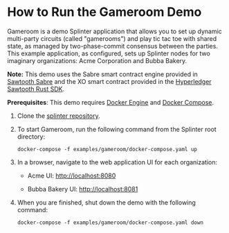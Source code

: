 # How to Run the Gameroom Demo

Gameroom is a demo Splinter application that allows you to set up dynamic
multi-party circuits (called "gamerooms") and play tic tac toe with shared
state, as managed by two-phase-commit consensus between the parties. This
example application, as configured,  sets up Splinter nodes for two imaginary
organizations: Acme Corporation and Bubba Bakery.

**Note:** This demo uses the Sabre smart contract engine provided in
[Sawtooth Sabre](https://github.com/hyperledger/sawtooth-sabre) and the XO smart
contract provided in the [Hyperledger Sawtooth Rust
SDK](https://github.com/hyperledger/sawtooth-sdk-rust/tree/master/examples/xo_rust).

**Prerequisites**:
This demo requires [Docker Engine](https://docs.docker.com/engine)
and [Docker Compose](https://docs.docker.com/compose).

1. Clone the [splinter repository](https://github.com/Cargill/splinter).

1. To start Gameroom, run the following command from the Splinter root
   directory:

     ```
     docker-compose -f examples/gameroom/docker-compose.yaml up
     ```

1. In a browser, navigate to the web application UI for each organization:

    - Acme UI: <http://localhost:8080>

    - Bubba Bakery UI: <http://localhost:8081>

1. When you are finished, shut down the demo with the following command:

     ```
     docker-compose -f examples/gameroom/docker-compose.yaml down
     ```


